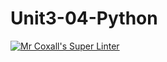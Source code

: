 # Unit3-04-Python
[![Mr Coxall's Super Linter](https://github.com/ICS3U-C-Programming-TonyG/Unit3-04-Python/workflows/Mr%20Coxall's%20Super%20Linter/badge.svg)](https://github.com/ICS3U-C-Programming-TonyG/Unit3-04-Python/actions/)
